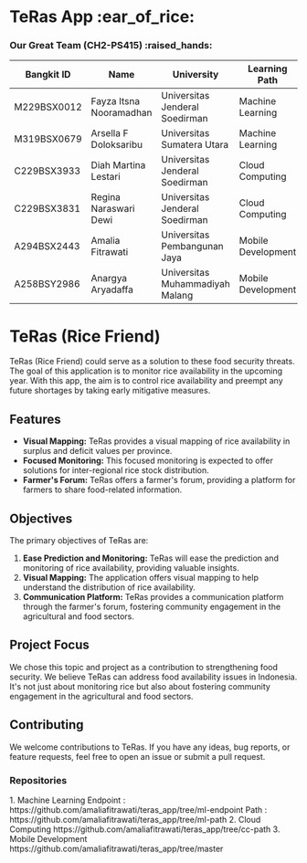<h1>TeRas App :ear_of_rice:</h1>


<h3>Our Great Team <strong>(CH2-PS415)</strong> :raised_hands:</h3>

| Bangkit ID    | Name                    | University                      | Learning Path       |
| ------------- |------------------------ | --------------------------------| ------------------- |
| M229BSX0012   | Fayza Itsna Nooramadhan | Universitas Jenderal Soedirman  | Machine Learning    |
| M319BSX0679   | Arsella F Doloksaribu   | Universitas Sumatera Utara      | Machine Learning    |
| C229BSX3933   | Diah Martina Lestari    | Universitas Jenderal Soedirman  | Cloud Computing     |
| C229BSX3831   | Regina Naraswari Dewi   | Universitas Jenderal Soedirman  | Cloud Computing     |
| A294BSX2443   | Amalia Fitrawati        | Universitas Pembangunan Jaya    | Mobile Development  |
| A258BSY2986   | Anargya Aryadaffa       | Universitas Muhammadiyah Malang | Mobile Development  |
      

# TeRas (Rice Friend)

TeRas (Rice Friend) could serve as a solution to these food security threats. The goal of this application is to monitor rice availability in the upcoming year. With this app, the aim is to control rice availability and preempt any future shortages by taking early mitigative measures.

## Features

- **Visual Mapping:** TeRas provides a visual mapping of rice availability in surplus and deficit values per province.
- **Focused Monitoring:** This focused monitoring is expected to offer solutions for inter-regional rice stock distribution.
- **Farmer's Forum:** TeRas offers a farmer's forum, providing a platform for farmers to share food-related information.

## Objectives

The primary objectives of TeRas are:

1. **Ease Prediction and Monitoring:** TeRas will ease the prediction and monitoring of rice availability, providing valuable insights.
2. **Visual Mapping:** The application offers visual mapping to help understand the distribution of rice availability.
3. **Communication Platform:** TeRas provides a communication platform through the farmer's forum, fostering community engagement in the agricultural and food sectors.

## Project Focus

We chose this topic and project as a contribution to strengthening food security. We believe TeRas can address food availability issues in Indonesia. It's not just about monitoring rice but also about fostering community engagement in the agricultural and food sectors.

## Contributing

We welcome contributions to TeRas. If you have any ideas, bug reports, or feature requests, feel free to open an issue or submit a pull request.


<h3>Repositories</h3>
   1. Machine Learning 
      Endpoint : https://github.com/amaliafitrawati/teras_app/tree/ml-endpoint
      Path : https://github.com/amaliafitrawati/teras_app/tree/ml-path
   2. Cloud Computing
      https://github.com/amaliafitrawati/teras_app/tree/cc-path
   3. Mobile Development
      https://github.com/amaliafitrawati/teras_app/tree/master
